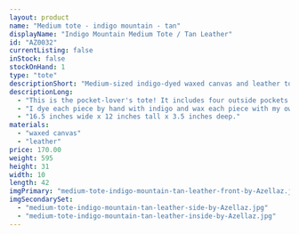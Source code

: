 ```yaml
---
layout: product
name: "Medium tote - indigo mountain - tan"
displayName: "Indigo Mountain Medium Tote / Tan Leather"
id: "AZ0032"
currentListing: false
inStock: false
stockOnHand: 1
type: "tote"
descriptionShort: "Medium-sized indigo-dyed waxed canvas and leather tote with shoulder strap."
descriptionLong: 
  - "This is the pocket-lover's tote! It includes four outside pockets in indigo-dyed waxed canvas and two internal pockets in ticking lining. It has both short tote straps and a removable shoulder strap. Fits a small laptop or tablet in addition to all of the essentials."
  - "I dye each piece by hand with indigo and wax each piece with my own beeswax blend. The leather is English Bridle leather that is luxurious, water resistant, and durable. It is vegetable tanned in Pennsylvania by a company that was founded in 1867, from North American cattle. Includes all nickel-plated brass hardware and a Riri zipper."
  - "16.5 inches wide x 12 inches tall x 3.5 inches deep."
materials: 
  - "waxed canvas"
  - "leather"
price: 170.00
weight: 595
height: 31
width: 10
length: 42
imgPrimary: "medium-tote-indigo-mountain-tan-leather-front-by-Azellaz.jpg"
imgSecondarySet: 
  - "medium-tote-indigo-mountain-tan-leather-side-by-Azellaz.jpg"
  - "medium-tote-indigo-mountain-tan-leather-inside-by-Azellaz.jpg"
---
```

